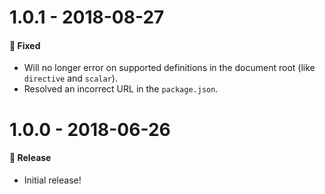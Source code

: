 # 1.0.1 - 2018-08-27

#### 🐞 Fixed

- Will no longer error on supported definitions in the document root (like `directive` and
  `scalar`).
- Resolved an incorrect URL in the `package.json`.

# 1.0.0 - 2018-06-26

#### 🎉 Release

- Initial release!
